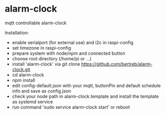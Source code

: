 # alarm-clock
mqtt controllable alarm-clock

Installation:
- enable serialport (for external use) and i2c in raspi-config
- set timezone in raspi-config
- prepare system with node/npm and connected button
- choose root directory (/home/pi or ...)
- install 'alarm-clock' via git clone https://github.com/bertreb/alarm-clock.git
- cd alarm-clock
- npm install
- edit config-default.json with your mqtt, buttonPin and default schedule info and save as config.json
- check your node path in alarm-clock.template and install the  template as systemd service
- run command 'sudo service alarm-clock start' or reboot
